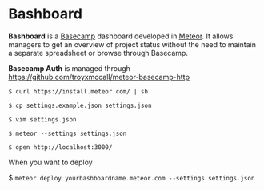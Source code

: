 # Bashboard

**Bashboard** is a [Basecamp](http://basecamp.com) dashboard developed in [Meteor](http://meteor.com). It allows managers to get an overview of project status without the need to maintain a separate spreadsheet or browse through Basecamp.

**Basecamp Auth** is managed through https://github.com/troyxmccall/meteor-basecamp-http

`$ curl https://install.meteor.com/ | sh `

`$ cp settings.example.json settings.json`

`$ vim settings.json`

`$ meteor --settings settings.json`

`$ open http://localhost:3000/`

When you want to deploy

$ `meteor deploy yourbashboardname.meteor.com --settings settings.json`
